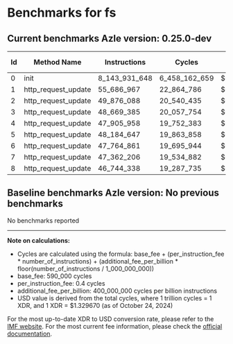 # Benchmarks for fs

## Current benchmarks Azle version: 0.25.0-dev

| Id  | Method Name         | Instructions  | Cycles        | USD           | USD/Million Calls |
| --- | ------------------- | ------------- | ------------- | ------------- | ----------------- |
| 0   | init                | 8_143_931_648 | 6_458_162_659 | $0.0085872251 | $8_587.22         |
| 1   | http_request_update | 55_686_967    | 22_864_786    | $0.0000304026 | $30.40            |
| 2   | http_request_update | 49_876_088    | 20_540_435    | $0.0000273120 | $27.31            |
| 3   | http_request_update | 48_669_385    | 20_057_754    | $0.0000266702 | $26.67            |
| 4   | http_request_update | 47_905_958    | 19_752_383    | $0.0000262642 | $26.26            |
| 5   | http_request_update | 48_184_647    | 19_863_858    | $0.0000264124 | $26.41            |
| 6   | http_request_update | 47_764_861    | 19_695_944    | $0.0000261891 | $26.18            |
| 7   | http_request_update | 47_362_206    | 19_534_882    | $0.0000259749 | $25.97            |
| 8   | http_request_update | 46_744_338    | 19_287_735    | $0.0000256463 | $25.64            |

## Baseline benchmarks Azle version: No previous benchmarks

No benchmarks reported

---

**Note on calculations:**

-   Cycles are calculated using the formula: base_fee + (per_instruction_fee \* number_of_instructions) + (additional_fee_per_billion \* floor(number_of_instructions / 1_000_000_000))
-   base_fee: 590_000 cycles
-   per_instruction_fee: 0.4 cycles
-   additional_fee_per_billion: 400_000_000 cycles per billion instructions
-   USD value is derived from the total cycles, where 1 trillion cycles = 1 XDR, and 1 XDR = $1.329670 (as of October 24, 2024)

For the most up-to-date XDR to USD conversion rate, please refer to the [IMF website](https://www.imf.org/external/np/fin/data/rms_sdrv.aspx).
For the most current fee information, please check the [official documentation](https://internetcomputer.org/docs/current/developer-docs/gas-cost#execution).
